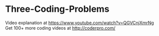 # Three-Coding-Problems

Video explanation at https://www.youtube.com/watch?v=QGVCnjXmrNg
Get 100+ more coding videos at http://coderpro.com/
